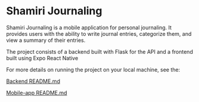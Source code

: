 # Shamiri Journaling

Shamiri Journaling is a mobile application for personal journaling. It provides users with the ability to write journal entries, categorize them, and view a summary of their entries.

The project consists of a backend built with Flask for the API and a frontend built using Expo React Native

For more details on running the project on your local machine, see the:

[Backend README.md](backend/README.md)

[Mobile-app README.md](mobile-app/README.md)

